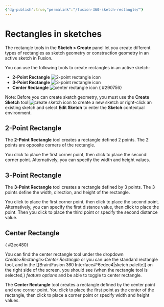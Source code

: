```yaml
---
{"dg-publish":true,"permalink":"/fusion-360-sketch-rectangle/"}
---
```


# Rectangles in sketches

The rectangle tools in the **Sketch > Create** panel let you create different types of rectangles as sketch geometry or construction geometry in an active sketch in Fusion.

You can use the following tools to create rectangles in an active sketch:

- **2-Point Rectangle** ![2-point rectangle icon](https://help.autodesk.com/cloudhelp/ENU/Fusion-Sketch/images/icon/skt/rectangle-2-point.png)
- **3-Point Rectangle** ![3-point rectangle icon](https://help.autodesk.com/cloudhelp/ENU/Fusion-Sketch/images/icon/skt/rectangle-3-point.png)
- **Center Rectangle** ![center rectangle icon](https://help.autodesk.com/cloudhelp/ENU/Fusion-Sketch/images/icon/skt/rectangle-center.png)
{ #290756}


Note: Before you can create sketch geometry, you must use the **Create Sketch** tool ![create sketch icon](https://help.autodesk.com/cloudhelp/ENU/Fusion-Sketch/images/icon/skt/create.png) to create a new sketch or right-click an existing sketch and select **Edit Sketch** to enter the **Sketch** contextual environment.

## 2-Point Rectangle

The **2-Point Rectangle** tool creates a rectangle defined 2 points. The 2 points are opposite corners of the rectangle.

You click to place the first corner point, then click to place the second corner point. Alternatively, you can specify the width and height values.

## 3-Point Rectangle

The **3-Point Rectangle** tool creates a rectangle defined by 3 points. The 3 points define the width, direction, and height of the rectangle.

You click to place the first corner point, then click to place the second point. Alternatively, you can specify the first distance value, then click to place the point. Then you click to place the third point or specify the second distance value.

## Center Rectangle
{ #2ec480}

You can find the center rectangle tool under the dropdown *Create>Rectangle>Center Rectangle* or you can use the standard rectangle tool, and in the [[Brain/Fusion 360 Interface#^6edec4\|sketch palette]] on the right side of the screen, you should see (when the rectangle tool is selected,) *feature options* and be able to toggle to center rectangle. 

The **Center Rectangle** tool creates a rectangle defined by the center point and one corner point.
You click to place the first point as the center of the rectangle, then click to place a corner point or specify width and height values.